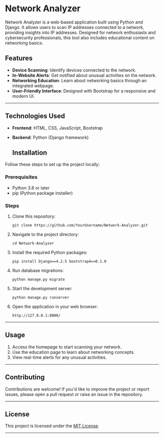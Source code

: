 # Network Analyzer
Network Analyzer is a web-based application built using Python and Django. It allows users to scan IP addresses connected to a network, providing insights into IP addresses. 
Designed for network enthusiasts and cybersecurity professionals, this tool also includes educational content on networking basics. 
## **Features**

- **Device Scanning**: Identify devices connected to the network.
- **In-Website Alerts**: Get notified about unusual activities on the network.
- **Networking Education**: Learn about networking basics through an integrated webpage.
- **User-Friendly Interface**: Designed with Bootstrap for a responsive and modern UI.

---

## **Technologies Used**

- **Frontend**: HTML, CSS, JavaScript, Bootstrap
- **Backend**: Python (Django framework)

  ## **Installation**

Follow these steps to set up the project locally:

### Prerequisites
- Python 3.8 or later
- pip (Python package installer)

### Steps
1. Clone this repository:
   ```
   git clone https://github.com/YourUsername/Network-Analyzer.git
   ```

3. Navigate to the project directory:
   ```
   cd Network-Analyzer
   ```

4. Install the required Python packages:
   ```
   pip install Django==4.2.5 bootstrap4==0.1.0
   ```

5. Run database migrations:
   ```
   python manage.py migrate
   ```

6. Start the development server:
   ```
   python manage.py runserver
   ```

7. Open the application in your web browser:
   ```
   http://127.0.0.1:8000/
   ```

---

## **Usage**

1. Access the homepage to start scanning your network.
2. Use the education page to learn about networking concepts.
3. View real-time alerts for any unusual activities.

---

## **Contributing**

Contributions are welcome! If you'd like to improve the project or report issues, please open a pull request or raise an issue in the repository.

---

## **License**

This project is licensed under the [MIT License](LICENSE).

---
